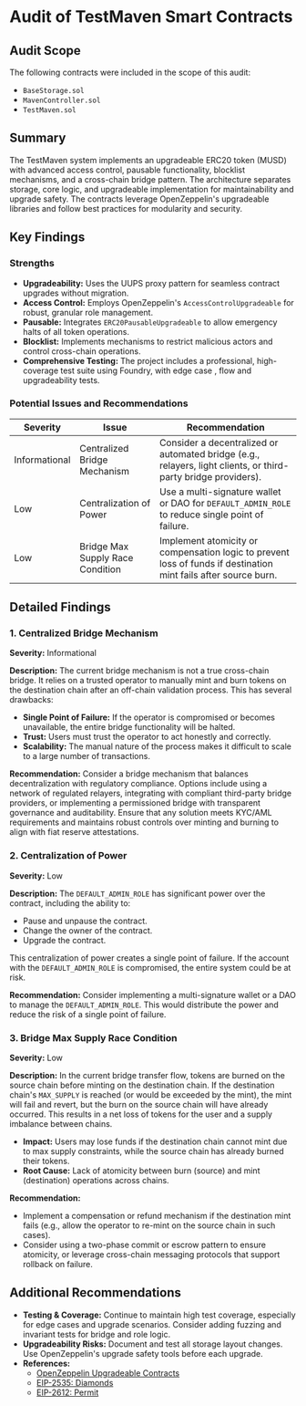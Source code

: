# Audit of TestMaven Smart Contracts

## Audit Scope

The following contracts were included in the scope of this audit:

- `BaseStorage.sol`
- `MavenController.sol`
- `TestMaven.sol`

## Summary

The TestMaven system implements an upgradeable ERC20 token (MUSD) with advanced access control, pausable functionality, blocklist mechanisms, and a cross-chain bridge pattern. The architecture separates storage, core logic, and upgradeable implementation for maintainability and upgrade safety. The contracts leverage OpenZeppelin's upgradeable libraries and follow best practices for modularity and security.

## Key Findings

### Strengths

- **Upgradeability:** Uses the UUPS proxy pattern for seamless contract upgrades without migration.
- **Access Control:** Employs OpenZeppelin's `AccessControlUpgradeable` for robust, granular role management.
- **Pausable:** Integrates `ERC20PausableUpgradeable` to allow emergency halts of all token operations.
- **Blocklist:** Implements mechanisms to restrict malicious actors and control cross-chain operations.
- **Comprehensive Testing:** The project includes a professional, high-coverage test suite using Foundry, with edge case , flow and upgradeability tests.

### Potential Issues and Recommendations

| Severity         | Issue                                             | Recommendation                                                                                                 |
|------------------|--------------------------------------------------|----------------------------------------------------------------------------------------------------------------|
| Informational    | Centralized Bridge Mechanism                      | Consider a decentralized or automated bridge (e.g., relayers, light clients, or third-party bridge providers). |
| Low              | Centralization of Power                           | Use a multi-signature wallet or DAO for `DEFAULT_ADMIN_ROLE` to reduce single point of failure.                |
| Low              | Bridge Max Supply Race Condition                  | Implement atomicity or compensation logic to prevent loss of funds if destination mint fails after source burn. |


## Detailed Findings

### 1. Centralized Bridge Mechanism

**Severity:** Informational

**Description:** The current bridge mechanism is not a true cross-chain bridge. It relies on a trusted operator to manually mint and burn tokens on the destination chain after an off-chain validation process. This has several drawbacks:

- **Single Point of Failure:** If the operator is compromised or becomes unavailable, the entire bridge functionality will be halted.
- **Trust:** Users must trust the operator to act honestly and correctly.
- **Scalability:** The manual nature of the process makes it difficult to scale to a large number of transactions.

**Recommendation:** Consider a bridge mechanism that balances decentralization with regulatory compliance. Options include using a network of regulated relayers, integrating with compliant third-party bridge providers, or implementing a permissioned bridge with transparent governance and auditability. Ensure that any solution meets KYC/AML requirements and maintains robust controls over minting and burning to align with fiat reserve attestations.

### 2. Centralization of Power

**Severity:** Low

**Description:** The `DEFAULT_ADMIN_ROLE` has significant power over the contract, including the ability to:

- Pause and unpause the contract.
- Change the owner of the contract.
- Upgrade the contract.

This centralization of power creates a single point of failure. If the account with the `DEFAULT_ADMIN_ROLE` is compromised, the entire system could be at risk.

**Recommendation:** Consider implementing a multi-signature wallet or a DAO to manage the `DEFAULT_ADMIN_ROLE`. This would distribute the power and reduce the risk of a single point of failure.

### 3. Bridge Max Supply Race Condition

**Severity:** Low

**Description:** In the current bridge transfer flow, tokens are burned on the source chain before minting on the destination chain. If the destination chain's `MAX_SUPPLY` is reached (or would be exceeded by the mint), the mint will fail and revert, but the burn on the source chain will have already occurred. This results in a net loss of tokens for the user and a supply imbalance between chains.

- **Impact:** Users may lose funds if the destination chain cannot mint due to max supply constraints, while the source chain has already burned their tokens.
- **Root Cause:** Lack of atomicity between burn (source) and mint (destination) operations across chains.

**Recommendation:**
- Implement a compensation or refund mechanism if the destination mint fails (e.g., allow the operator to re-mint on the source chain in such cases).
- Consider using a two-phase commit or escrow pattern to ensure atomicity, or leverage cross-chain messaging protocols that support rollback on failure.


## Additional Recommendations

- **Testing & Coverage:** Continue to maintain high test coverage, especially for edge cases and upgrade scenarios. Consider adding fuzzing and invariant tests for bridge and role logic.
- **Upgradeability Risks:** Document and test all storage layout changes. Use OpenZeppelin's upgrade safety tools before each upgrade.
- **References:**
  - [OpenZeppelin Upgradeable Contracts](https://docs.openzeppelin.com/contracts/4.x/upgradeable)
  - [EIP-2535: Diamonds](https://eips.ethereum.org/EIPS/eip-2535)
  - [EIP-2612: Permit](https://eips.ethereum.org/EIPS/eip-2612)

 


